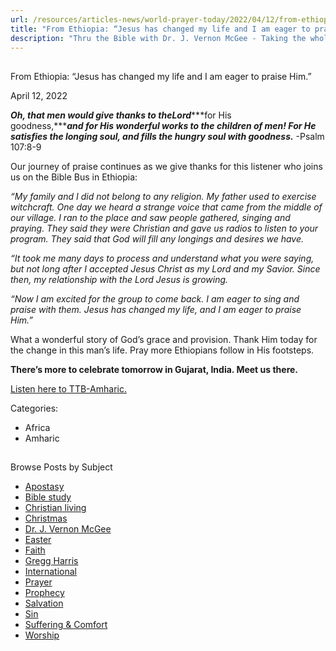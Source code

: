 ```yaml
---
url: /resources/articles-news/world-prayer-today/2022/04/12/from-ethiopia-jesus-has-changed-my-life-and-i-am-eager-to-praise-him
title: "From Ethiopia: “Jesus has changed my life and I am eager to praise Him.”"
description: "Thru the Bible with Dr. J. Vernon McGee - Taking the whole Word to the whole world"
---
```







## 
 From Ethiopia: “Jesus has changed my life and I am eager to praise Him.”


April 12, 2022
![]()




***Oh, that men would give thanks to the******Lord******for His goodness,******and for His wonderful works to the children of men! For He satisfies the longing soul, and fills the hungry soul with goodness.*** -Psalm 107:8-9

Our journey of praise continues as we give thanks for this listener who joins us on the Bible Bus in Ethiopia:

*“My family and I did not belong to any religion. My father used to exercise witchcraft. One day we heard a strange voice that came from the middle of our village. I ran to the place and saw people gathered, singing and praying. They said they were Christian and gave us radios to listen to your program. They said that God will fill any longings and desires we have.*  
  
*“It took me many days to process and understand what you were saying, but not long after I accepted Jesus Christ as my Lord and my Savior. Since then, my relationship with the Lord Jesus is growing.* 

*“Now I am excited for the group to come back. I am eager to sing and praise with them. Jesus has changed my life, and I am eager to praise Him.”*

What a wonderful story of God’s grace and provision. Thank Him today for the change in this man’s life. Pray more Ethiopians follow in His footsteps.

**There’s more to celebrate tomorrow in Gujarat, India. Meet us there.**

[Listen here to TTB-Amharic.](https://ttb.twr.org/home/day,0431/language,AMH)



Categories: 


* Africa
* Amharic









## 
 Browse Posts by Subject


* [Apostasy](/resources/articles-news/-in-tags/tags/Apostasy)
* [Bible study](/resources/articles-news/-in-tags/tags/Bible-study)
* [Christian living](/resources/articles-news/-in-tags/tags/Christian-living)
* [Christmas](/resources/articles-news/-in-tags/tags/Christmas)
* [Dr. J. Vernon McGee](/resources/articles-news/-in-tags/tags/Dr-J-Vernon-McGee)
* [Easter](/resources/articles-news/-in-tags/tags/easter)
* [Faith](/resources/articles-news/-in-tags/tags/Faith)
* [Gregg Harris](/resources/articles-news/-in-tags/tags/Gregg-Harris)
* [International](/resources/articles-news/-in-tags/tags/International)
* [Prayer](/resources/articles-news/-in-tags/tags/prayer)
* [Prophecy](/resources/articles-news/-in-tags/tags/Prophecy)
* [Salvation](/resources/articles-news/-in-tags/tags/Salvation)
* [Sin](/resources/articles-news/-in-tags/tags/sin)
* [Suffering & Comfort](/resources/articles-news/-in-tags/tags/Suffering-Comfort)
* [Worship](/resources/articles-news/-in-tags/tags/worship)






